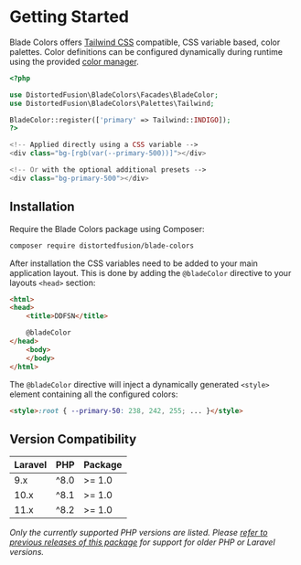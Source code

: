 # Getting Started

Blade Colors offers [Tailwind CSS](https://tailwindcss.com/) compatible, CSS variable based, color palettes. Color definitions can be configured dynamically during runtime using the provided [color manager](/docs/distortedfusion/blade-colors/usage).

```php
<?php

use DistortedFusion\BladeColors\Facades\BladeColor;
use DistortedFusion\BladeColors\Palettes\Tailwind;

BladeColor::register(['primary' => Tailwind::INDIGO]);
?>

<!-- Applied directly using a CSS variable -->
<div class="bg-[rgb(var(--primary-500))]"></div>

<!-- Or with the optional additional presets -->
<div class="bg-primary-500"></div>
```

## Installation

Require the Blade Colors package using Composer:

```bash
composer require distortedfusion/blade-colors
```

After installation the CSS variables need to be added to your main application layout. This is done by adding the `@bladeColor` directive to your layouts `<head>` section:

```html
<html>
<head>
    <title>DDFSN</title>

    @bladeColor
</head>
    <body>
    </body>
</html>
```

The `@bladeColor` directive will inject a dynamically generated `<style>` element containing all the configured colors:

```html
<style>:root { --primary-50: 238, 242, 255; ... }</style>
```

## Version Compatibility

| Laravel | PHP            | Package |
| ------- | -------------- | ------- |
| 9.x     | ^8.0           | >= 1.0  |
| 10.x    | ^8.1           | >= 1.0  |
| 11.x    | ^8.2           | >= 1.0  |

*Only the currently supported PHP versions are listed. Please [refer to previous releases of this package](https://github.com/distortedfusion/blade-colors/tags) for support for older PHP or Laravel versions.*
